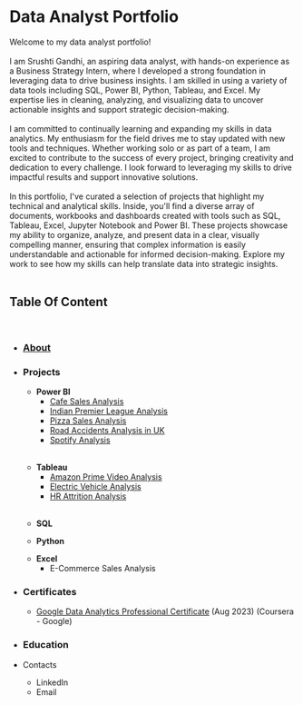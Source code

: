 <h1>Data Analyst Portfolio</h1>
Welcome to my data analyst portfolio!<br/><br/>
I am Srushti Gandhi, an aspiring data analyst, with hands-on experience as a Business Strategy Intern, where I developed a strong foundation in leveraging data to drive business insights. I am skilled in using a variety of data tools including SQL, Power BI, Python, Tableau, and Excel. My expertise lies in cleaning, analyzing, and visualizing data to uncover actionable insights and support strategic decision-making.<br/><br/>
I am committed to continually learning and expanding my skills in data analytics. My enthusiasm for the field drives me to stay updated with new tools and techniques. Whether working solo or as part of a team, I am excited to contribute to the success of every project, bringing creativity and dedication to every challenge. I look forward to leveraging my skills to drive impactful results and support innovative solutions.<br/><br/>
In this portfolio, I've curated a selection of projects that highlight my technical and analytical skills. Inside, you'll find a diverse array of documents, workbooks and dashboards created with tools such as SQL, Tableau, Excel, Jupyter Notebook and Power BI. These projects showcase my ability to organize, analyze, and present data in a clear, visually compelling manner, ensuring that complex information is easily understandable and actionable for informed decision-making. Explore my work to see how my skills can help translate data into strategic insights.<br/><br/>
<h2>Table Of Content</h2><br/>
<ul>
  <li> <h3><a href=https://github.com/skgandhi165/Data-Analytics/blob/main/README.md#data-analyst-portfolio>About</a></h3></li>
  <li><h3> Projects</h3></li>
  <ul>
    <li><b>Power BI</b>
      <ul>
        <li><a href=https://github.com/skgandhi165/Data-Analytics/tree/main/Cafe%20Sales%20Analysis>Cafe Sales Analysis</a></li>
        <li><a href=https://github.com/skgandhi165/Data-Analytics/tree/main/Indian%20Premier%20League%20Analysis>Indian Premier League Analysis</a></li>
        <li><a href=https://github.com/skgandhi165/Data-Analytics/tree/main/Pizza%20Sales%20Analysis>Pizza Sales Analysis</a></li>
        <li><a href=https://github.com/skgandhi165/Data-Analytics/tree/main/Road%20Accidents%20Analysis>Road Accidents Analysis in UK</a></li>
        <li><a href=https://github.com/skgandhi165/Data-Analytics/tree/main/Spotify%20Analysis>Spotify Analysis</a></li><br/>
      </ul>
  </ul>
  <ul>
    <li><b>Tableau</b>
      <ul>
        <li><a href=https://public.tableau.com/app/profile/srushti.gandhi/viz/PrimeVideoAnalysis_17228805401230/PrimeVideoAnalysis>Amazon Prime Video Analysis</a></li>
        <li><a href=https://public.tableau.com/app/profile/srushti.gandhi/viz/ElectricVehicleAnalysis_17228810205090/EVAnalysis>Electric Vehicle Analysis</a></li>
        <li><a href=https://public.tableau.com/app/profile/srushti.gandhi/viz/HRAnalysis_17228812204080/HRAnalysis>HR Attrition Analysis</a></li><br/>
      </ul>
  </ul>
  <ul>
    <li><b>SQL</b>
      <ul>
      </ul>
  </ul>
  <ul>
    <li><b>Python</b>
      <ul>
      </ul>
  </ul>
  <ul>
    <li><b>Excel</b>
      <ul>
        <li>E-Commerce Sales Analysis</li>
      </ul>
  </ul>
  <li><h3>Certificates</h3></li>
  <ul>
    <li><a href= https://coursera.org/share/752a4c16f393789c07a6b4435946a803>Google Data Analytics Professional Certificate</a> (Aug 2023) (Coursera - Google)</li>
  </ul>
  <li><h3>Education</h3></li>
  <li>Contacts</li>
  <ul>
    <li>LinkedIn</li>
    <li>Email</li>
  </ul>
</ul>
